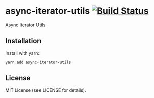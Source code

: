 # async-iterator-utils [![Build Status](https://travis-ci.com/tchak/async-iterator-utils.svg?branch=master)](https://travis-ci.com/tchak/async-iterator-utils)

Async Iterator Utils

## Installation

Install with yarn:

```
yarn add async-iterator-utils
```

## License

MIT License (see LICENSE for details).
